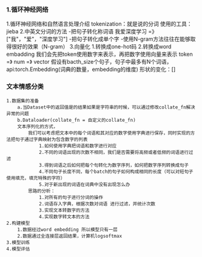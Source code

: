 ### 1.循环神经网络
1.循环神经网络和自然语言处理介绍
    tokenization：就是说的分词
    使用的工具：jieba
2.中英文分词的方法
    -把句子转化称词语
    我爱深度学习 =》 ["我"，"爱"，"深度学习"]
    -把句子转化成单个字
    -使用N-gram方法往往在能够取得很好的效果（N-gram）
3.向量化
    1.转换成one-hot码
    2.转换成word embadding
        我们会先把token使用数字来表示，再把数字使用向量来表示
        token =》 num =》 vector
        假设有bacth_size个句子，句子中最多有N个词语，
        api:torch.Embedding(词典的数量，embedding的维度)
        形状的变化：[]

### 文本情感分类
    1.数据集的准备
        a.当Dataset中的返回值是的结果如果是字符串的时候，可以通过修改collate_fn解决异常的问题
        b.Dataloader(collate_fn = 自定义的collate_fn)
        文本序列化的方式，
            我们可以考虑把文本中的每个词语和其对应的数字使用字典进行保存，同时实现的方法把句子通过字典映射为包含数字的列表
                1.如何使用字典把词语和数字进行对应
                2.不同的词语出现的次数不相同，我们是否需要将高频或者低频的词语进行过滤
                3.得到词语之后如何把每个句转化为数字序列，如何把数字序列转换成句子
                4.不同句子长度不同，每个batch的句子如何构成相同的长度（可以对短句子使用填充，填充特殊的字符）
                5.对于新出现的词语在词典中没有出现怎么办
            思路的分析：
                1.对所有的句子进行分词的操作
                2.词语存入字典，根据次数对词语 进行过滤，并统计次数
                3.实现文本转数字的方法
                4.实现数字转文本的方法
    2.构建模型
        1.数据经过word embedding 所以模型只有一层
        2.数据通过全连接层返回结果，计算机logsoftmax
    3.模型训练
    4.模型评估
    